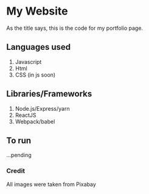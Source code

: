 # My Website

As the title says, this is the code for my portfolio page.

## Languages used

1. Javascript
2. Html
3. CSS (in js soon)

## Libraries/Frameworks

1. Node.js/Express/yarn
2. ReactJS
3. Webpack/babel

## To run

...pending

### Credit

All images were taken from Pixabay